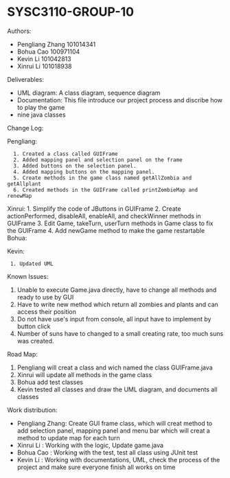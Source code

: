 # SYSC3110-GROUP-10
Authors:
  * Pengliang Zhang 101014341
  * Bohua Cao 100971104
  * Kevin Li 101042813
  * Xinrui Li 101018938
  
  
Deliverables:
  * UML diagram: A class diagram, sequence diagram 
  * Documentation: This file introduce our project process and discribe how to play the game
  * nine java classes


Change Log:

  Pengliang:
  
      1. Created a class called GUIFrame
      2. Added mapping panel and selection panel on the frame
      3. Added buttons on the selection panel.
      4. Added mapping buttons on the mapping panel.
      5. Create methods in the game class named getAllZombia and getAllplant
      6. Created methods in the GUIFrame called printZombieMap and renewMap

  Xinrui:
      1. Simplify the code of JButtons in GUIFrame
      2. Create actionPerformed, disableAll, enableAll, and checkWinner methods in GUIFrame
      3. Edit Game, takeTurn, userTurn methods in Game class to fix the GUIFrame
      4. Add newGame method to make the game restartable
  Bohua:

  Kevin:
  
     1. Updated UML

Known Issues:

  1. Unable to execute Game.java directly, have to change all methods and ready to use by GUI
  2. Have to write new method which return all zombies and plants and can access their position
  3. Do not have use's input from console, all input have to implement by button click
  4. Number of suns have to changed to a small creating rate, too much suns was created.


Road Map:

  1. Pengliang will creat a class and wich named the class GUIFrame.java
  2. Xinrui will update all methods in the game class
  3. Bohua add test classes
  4. Kevin tested all classes and draw the UML diagram, and documents all classes


Work distribution: 

  * Pengliang Zhang: Create GUI frame class, which will creat method to add selection panel, mapping panel and menu bar which will creat a method to update map for each turn
  * Xinrui Li      : Working with the logic, Update game.java
  * Bohua Cao      : Working with the test, test all class using JUnit test
  * Kevin Li       : Working with documentations, UML, check the process of the project and make sure everyone finish all works on time
                   
 
